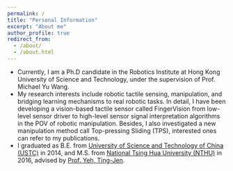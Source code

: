 ```yaml
---
permalink: /
title: "Personal Information"
excerpt: "About me"
author_profile: true
redirect_from: 
  - /about/
  - /about.html
---
```



- Currently, I am a Ph.D candidate in the Robotics Institute at Hong Kong University of Science and Technology, under the supervision of Prof. Michael Yu Wang.
- My research interests include robotic tactile sensing, manipulation, and bridging learning mechanisms to real robotic tasks. In detail, I have been developing a vision-based tactile sensor called FingerVision from low-level sensor driver to high-level sensor signal interpretation algorithms in the POV of robotic manipulation. Besides, I also investigated a new manipulation method call Top-pressing Sliding (TPS), interested ones can refer to my publications. 
- I graduated as B.E. from [University of Science and Technology of China (USTC)](https://www.ustc.edu.cn/) in 2014, and M.S. from [National Tsing Hua University (NTHU)](http://www.nthu.edu.tw/) in 2016, advised by [Prof. Yeh, Ting-Jen](http://www.pme.nthu.edu.tw/files/14-1265-74008,r4027-1.php?Lang=en).


